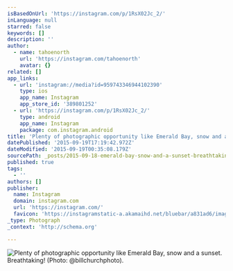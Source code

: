 ```yaml
---
isBasedOnUrl: 'https://instagram.com/p/1RsX02Jc_2/'
inLanguage: null
starred: false
keywords: []
description: ''
author:
  - name: tahoenorth
    url: 'https://instagram.com/tahoenorth'
    avatar: {}
related: []
app_links:
  - url: 'instagram://media?id=959743346944102390'
    type: ios
    app_name: Instagram
    app_store_id: '389801252'
  - url: 'https://instagram.com/p/1RsX02Jc_2/'
    type: android
    app_name: Instagram
    package: com.instagram.android
title: 'Plenty of photographic opportunity like Emerald Bay, snow and a sunset. Breathtaking! (Photo: @billchurchphoto).'
datePublished: '2015-09-19T17:19:42.972Z'
dateModified: '2015-09-19T00:35:08.179Z'
sourcePath: _posts/2015-09-18-emerald-bay-snow-and-a-sunset-breathtaking-photo-billc.md
published: true
tags:
  - ''
authors: []
publisher:
  name: Instagram
  domain: instagram.com
  url: 'https://instagram.com/'
  favicon: 'https://instagramstatic-a.akamaihd.net/bluebar/a831ad6/images/ico/favicon.ico'
_type: Photograph
_context: 'http://schema.org'

---
```

![Plenty of photographic opportunity like Emerald Bay, snow and a sunset. Breathtaking! (Photo: @billchurchphoto).](https://igcdn-photos-e-a.akamaihd.net/hphotos-ak-xpf1/t51.2885-15/e15/11093105_1559476627649644_335674154_n.jpg)